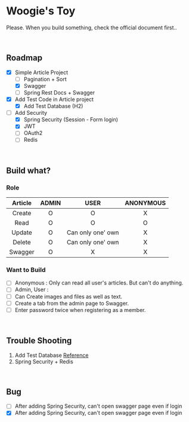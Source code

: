 # Woogie's Toy

Please. When you build something, check the official document first..

<br>

## Roadmap

- [x] Simple Article Project
    - [ ] Pagination + Sort
    - [x] Swagger
    - [ ] Spring Rest Docs + Swagger
- [x] Add Test Code in Article project
    - [x] Add Test Database (H2)
- [ ] Add Security
    - [x] Spring Security (Session - Form login)
    - [x] JWT
    - [ ] OAuth2
    - [ ] Redis

<br>

## Build what?

### Role

| Article | ADMIN |       USER        | ANONYMOUS |
|:-------:|:-----:|:-----------------:|:---------:|
| Create  |   O   |         O         |     X     |
|  Read   |   O   |         O         |     O     |
| Update  |   O   | Can only one' own |     X     |
| Delete  |   O   | Can only one' own |     X     |
| Swagger |   O   |         X         |     X     |

### Want to Build

- [ ] Anonymous : Only can read all user's articles. But can't do anything.
- [ ] Admin, User :
- [ ] Can Create images and files as well as text.
- [ ] Create a tab from the admin page to Swagger.
- [ ] Enter password twice when registering as a member.

[//]: # (localhost:8080 에 접속하면, 모든 사용자들의 게시글이 다 보임. 그리고 로그인 버튼이 있음.)

[//]: # (로그인을 하지 않은 사용자는 읽기밖에 못함)

[//]: # (로그인을 한 User는 글을 작성할 수 있고, 다른 유저의 글에 좋아요와 댓글을 달 수 있다. 수정은 본인 글만)

[//]: # (ADMIN 은 모든 글에 대한 권한이 있다.)

[//]: # (Admin Page 에는 회원가입한 유저의 수, 해당 유저의 활동 : 글 작성, 좋아요 누른 글, 댓글 단 내용과 댓글단 글 다 볼수있음, Swagger 로 넘어가는 탭도 있음)

[//]: # (kafka, docker-compose)

[//]: # (댓글, 좋아요 눌렀을때 알림 기능)

<br>

## Trouble Shooting

1. Add Test Database [Reference](https://bepoz-study-diary.tistory.com/371)
2. Spring Security + Redis

<br>

## Bug

- [ ] After adding Spring Security, can't open swagger page even if login
- [x] After adding Spring Security, can't open swagger page even if login
